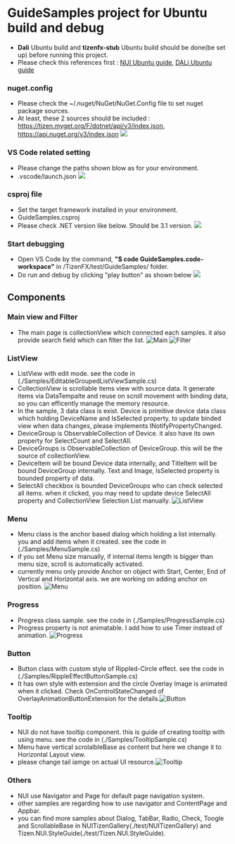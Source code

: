 # GuideSamples project for Ubuntu build and debug
- **Dali** Ubuntu build and **tizenfx-stub** Ubuntu build should be done(be set up) before running this project.
- Please check this references first : [NUI Ubuntu guide](https://code.sec.samsung.net/confluence/display/GFX/NUI+running+on+Ubuntu+backend), [DALi Ubuntu guide](https://code.sec.samsung.net/confluence/display/GFX/DALi+Getting+Started+Guide)

### nuget.config
- Please check the ~/.nuget/NuGet/NuGet.Config file to set nuget package sources.
- At least, these 2 sources should be included : https://tizen.myget.org/F/dotnet/api/v3/index.json, https://api.nuget.org/v3/index.json
![](./.pic/NugetConfig.png)

### VS Code related setting
- Please change the paths shown blow as for your environment.
- .vscode/launch.json
![](./.pic/launch.png)

### csproj file
- Set the target framework installed in your environment.
- GuideSamples.csproj
- Please check .NET version like below. Should be 3.1 version.
![](./.pic/csproj-file.png)

### Start debugging
- Open VS Code by the command, **"$ code GuideSamples.code-workspace"** in /TizenFX/test/GuideSamples/ folder.
- Do run and debug by clicking "play button" as shown below
![](./.pic/run.png)


## Components

### Main view and Filter
- The main page is collectionView which connected each samples. it also provide search field which can filter the list.
![Main](./res/guide/main.png)
![Filter](./res/guide/main-filter.png)

### ListView
- ListView with edit mode. see the code in (./Samples/EditableGroupedListViewSample.cs)
- CollectionView is scrollable items view with source data. It generate items via DataTempalte and reuse on scroll movement with binding data, so you can efficently manage the memory resource.
- In the sample, 3 data class is exist. Device is primitive device data class which holding DeviceName and IsSelected property. to update binded view when data changes, please implements INotifyPropertyChanged.
- DeviceGroup is ObservableCollection of Device. it also have its own property for SelectCount and SelectAll.
- DeviceGroups is ObservableCollection of DeviceGroup. this will be the source of collectionView.
- DeviceItem will be bound Device data internally, and TitleItem will be bound DeviceGroup internally. Text and Image, IsSelected property is bounded property of data.
- SelectAll checkbox is bounded DeviceGroups who can check selected all items. when it clicked, you may need to update device SelectAll property and CollectionView Selection List manually.
![ListView](./res/guide/listview.png)

### Menu
- Menu class is the anchor based dialog which holding a list internally. you and add items when it created. see the code in (./Samples/MenuSample.cs)
- if you set Menu size manually, if internal items length is bigger than menu size, scroll is automatically activated.
- currently menu only provide Anchor on object with Start, Center, End of Vertical and Horizontal axis. we are working on adding anchor on position.
![Menu](./res/guide/menu.png)

### Progress
- Progress class sample.  see the code in (./Samples/ProgressSample.cs)
- Progress property is not animatable. I add how to use Timer instead of animation.
![Progress](./res/guide/progress.png)

### Button
- Button class with custom style of Rippled-Circle effect. see the code in (./Samples/RippleEffectButtonSample.cs)
- It has own style with extension and the circle Overlay Image is animated when it clicked. Check OnControlStateChanged of OverlayAnimationButtonExtension for the details.![Button](./res/guide/buttoneffect.png)

### Tooltip

- NUI do not have tooltip component. this is guide of creating tooltip with using menu. see the code in (./Samples/TooltipSample.cs)
- Menu have vertical scrolalbleBase as content but here we change it to Horizontal Layout view.
- please change tail iamge on actual UI resource.![Tooltip](./res/guide/tooltip.png)

### Others
- NUI use Navigator and Page for default page navigation system.
- other samples are regarding how to use navigator and ContentPage and Appbar.
- you can find more samples about Dialog, TabBar, Radio, Check, Toogle and ScrollableBase in NUITizenGallery(./test/NUITizenGallery) and Tizen.NUI.StyleGuide(./test/Tizen.NUI.StyleGuide).